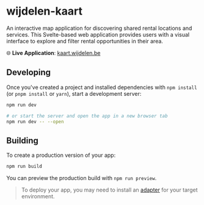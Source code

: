# wijdelen-kaart

An interactive map application for discovering shared rental locations and services. This Svelte-based web application provides users with a visual interface to explore and filter rental opportunities in their area.

🌐 **Live Application**: [kaart.wijdelen.be](https://kaart.wijdelen.be)

## Developing

Once you've created a project and installed dependencies with `npm install` (or `pnpm install` or `yarn`), start a development server:

```sh
npm run dev

# or start the server and open the app in a new browser tab
npm run dev -- --open
```

## Building

To create a production version of your app:

```sh
npm run build
```

You can preview the production build with `npm run preview`.

> To deploy your app, you may need to install an [adapter](https://svelte.dev/docs/kit/adapters) for your target environment.

